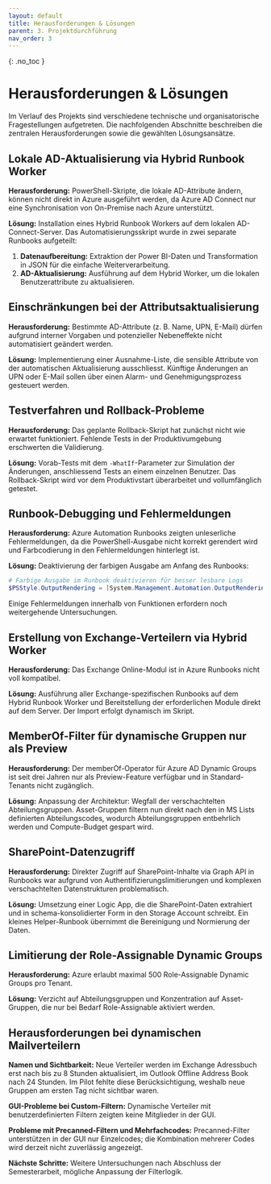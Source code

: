 ```yaml
---
layout: default
title: Herausforderungen & Lösungen
parent: 3. Projektdurchführung
nav_order: 3
---
```


{: .no_toc }
# Herausforderungen & Lösungen

Im Verlauf des Projekts sind verschiedene technische und organisatorische Fragestellungen aufgetreten. Die nachfolgenden Abschnitte beschreiben die zentralen Herausforderungen sowie die gewählten Lösungsansätze.

## Lokale AD-Aktualisierung via Hybrid Runbook Worker

**Herausforderung:** PowerShell-Skripte, die lokale AD-Attribute ändern, können nicht direkt in Azure ausgeführt werden, da Azure AD Connect nur eine Synchronisation von On-Premise nach Azure unterstützt.

**Lösung:** Installation eines Hybrid Runbook Workers auf dem lokalen AD-Connect-Server. Das Automatisierungsskript wurde in zwei separate Runbooks aufgeteilt:

1. **Datenaufbereitung:** Extraktion der Power BI-Daten und Transformation in JSON für die einfache Weiterverarbeitung.  
2. **AD-Aktualisierung:** Ausführung auf dem Hybrid Worker, um die lokalen Benutzerattribute zu aktualisieren.

## Einschränkungen bei der Attributsaktualisierung

**Herausforderung:** Bestimmte AD-Attribute (z. B. Name, UPN, E-Mail) dürfen aufgrund interner Vorgaben und potenzieller Nebeneffekte nicht automatisiert geändert werden.

**Lösung:** Implementierung einer Ausnahme-Liste, die sensible Attribute von der automatischen Aktualisierung ausschliesst. Künftige Änderungen an UPN oder E-Mail sollen über einen Alarm- und Genehmigungsprozess gesteuert werden.

## Testverfahren und Rollback-Probleme

**Herausforderung:** Das geplante Rollback-Skript hat zunächst nicht wie erwartet funktioniert. Fehlende Tests in der Produktivumgebung erschwerten die Validierung.

**Lösung:** Vorab-Tests mit dem `-WhatIf`-Parameter zur Simulation der Änderungen, anschliessend Tests an einem einzelnen Benutzer. Das Rollback-Skript wird vor dem Produktivstart überarbeitet und vollumfänglich getestet.

## Runbook-Debugging und Fehlermeldungen

**Herausforderung:** Azure Automation Runbooks zeigten unleserliche Fehlermeldungen, da die PowerShell-Ausgabe nicht korrekt gerendert wird und Farbcodierung in den Fehlermeldungen hinterlegt ist.

**Lösung:** Deaktivierung der farbigen Ausgabe am Anfang des Runbooks:

```powershell
# Farbige Ausgabe im Runbook deaktivieren für besser lesbare Logs
$PSStyle.OutputRendering = [System.Management.Automation.OutputRendering]::PlainText
```
Einige Fehlermeldungen innerhalb von Funktionen erfordern noch weitergehende Untersuchungen.

## Erstellung von Exchange-Verteilern via Hybrid Worker

**Herausforderung:** Das Exchange Online-Modul ist in Azure Runbooks nicht voll kompatibel.

**Lösung:** Ausführung aller Exchange-spezifischen Runbooks auf dem Hybrid Runbook Worker und Bereitstellung der erforderlichen Module direkt auf dem Server. Der Import erfolgt dynamisch im Skript.

## MemberOf-Filter für dynamische Gruppen nur als Preview

**Herausforderung:** Der memberOf-Operator für Azure AD Dynamic Groups ist seit drei Jahren nur als Preview-Feature verfügbar und in Standard-Tenants nicht zugänglich.

**Lösung:** Anpassung der Architektur: Wegfall der verschachtelten Abteilungsgruppen. Asset-Gruppen filtern nun direkt nach den in MS Lists definierten Abteilungscodes, wodurch Abteilungsgruppen entbehrlich werden und Compute-Budget gespart wird.

## SharePoint-Datenzugriff

**Herausforderung:** Direkter Zugriff auf SharePoint-Inhalte via Graph API in Runbooks war aufgrund von Authentifizierungslimitierungen und komplexen verschachtelten Datenstrukturen problematisch.

**Lösung:** Umsetzung einer Logic App, die die SharePoint-Daten extrahiert und in schema-konsolidierter Form in den Storage Account schreibt. Ein kleines Helper-Runbook übernimmt die Bereinigung und Normierung der Daten.

## Limitierung der Role-Assignable Dynamic Groups

**Herausforderung:** Azure erlaubt maximal 500 Role-Assignable Dynamic Groups pro Tenant.

**Lösung:** Verzicht auf Abteilungsgruppen und Konzentration auf Asset-Gruppen, die nur bei Bedarf Role-Assignable aktiviert werden.

## Herausforderungen bei dynamischen Mailverteilern

**Namen und Sichtbarkeit:** Neue Verteiler werden im Exchange Adressbuch erst nach bis zu 8 Stunden aktualisiert, im Outlook Offline Address Book nach 24 Stunden. Im Pilot fehlte diese Berücksichtigung, weshalb neue Gruppen am ersten Tag nicht sichtbar waren.

**GUI-Probleme bei Custom-Filtern:** Dynamische Verteiler mit benutzerdefinierten Filtern zeigten keine Mitglieder in der GUI.

**Probleme mit Precanned-Filtern und Mehrfachcodes:** Precanned-Filter unterstützen in der GUI nur Einzelcodes; die Kombination mehrerer Codes wird derzeit nicht zuverlässig angezeigt.

**Nächste Schritte:** Weitere Untersuchungen nach Abschluss der Semesterarbeit, mögliche Anpassung der Filterlogik.

